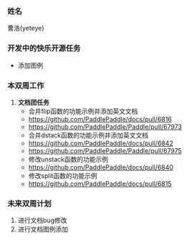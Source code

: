 ### 姓名

曹浩(yeteye)

### 开发中的快乐开源任务

   - 添加图例

### 本双周工作
  
1. **文档团任务**
   - 合并flip函数的功能示例并添加英文文档
   - https://github.com/PaddlePaddle/docs/pull/6816
   - https://github.com/PaddlePaddle/Paddle/pull/67973
   - 合并dstack函数的功能示例并添加英文文档
   - https://github.com/PaddlePaddle/docs/pull/6842
   - https://github.com/PaddlePaddle/Paddle/pull/67975
   - 修改unstack函数的功能示例
   - https://github.com/PaddlePaddle/docs/pull/6840
   - 修改split函数的功能示例
   - https://github.com/PaddlePaddle/docs/pull/6815

### 未来双周计划

1. 进行文档bug修改
2. 进行文档图例添加
